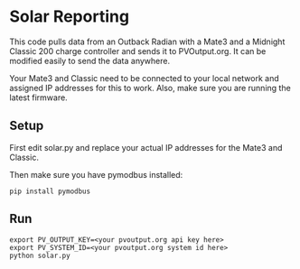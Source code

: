 # Solar Reporting

This code pulls data from an Outback Radian with a Mate3 and a Midnight
Classic 200 charge controller and sends it to PVOutput.org.  It can be
modified easily to send the data anywhere.

Your Mate3 and Classic need to be connected to your local network and
assigned IP addresses for this to work.  Also, make sure you are running
the latest firmware.

## Setup

First edit solar.py and replace your actual IP addresses for the Mate3 and
Classic.

Then make sure you have pymodbus installed:

```
pip install pymodbus
```

## Run

```
export PV_OUTPUT_KEY=<your pvoutput.org api key here>
export PV_SYSTEM_ID=<your pvoutput.org system id here>
python solar.py
```
